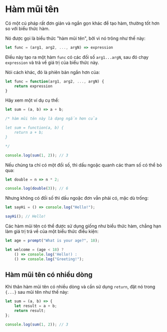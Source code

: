 # Hàm mũi tên

Có một cú pháp rất đơn giản và ngắn gọn khác để tạo hàm, thường tốt hơn so với biểu thức hàm.

Nó được gọi là biểu thức "hàm mũi tên", bởi vì nó trông như thế này:

```javascript
let func = (arg1, arg2, ..., argN) => expression
```

Điều này tạo ra một hàm `func` có các đối số `arg1...argN`, sau đó chạy `expression` và trả về giá trị của biểu thức này.

Nói cách khác, đó là phiên bản ngắn hơn của:

```javascript
let func = function(arg1, arg2, ..., argN) {
    return expression
}
```

Hãy xem một ví dụ cụ thể:

```javascript
let sum = (a, b) => a + b;

/* hàm mũi tên này là dạng ngắn hơn của

let sum = function(a, b) {
    return a + b;
}

*/

console.log(sum(1, 2)); // 3
```

Nếu chúng ta chỉ có một đối số, thì dấu ngoặc quanh các tham số có thể bỏ qua:

```javascript
let double = n => n * 2;

console.log(double(3)); // 6
```

Nhưng không có đối số thì dấu ngoặc đơn vẫn phải có, mặc dù trống:

```javascript
let sayHi = () => console.log("Hello!");

sayHi(); // Hello!
```

Các hàm mũi tên có thể được sử dụng giống như biểu thức hàm, chẳng hạn làm giá trị trả về của một biểu thức điều kiện:

```javascript
let age = prompt("What is your age?", 18);

let welcome = (age < 18) ?
    () => console.log('Hello!) :
    () => console.log("Greeting!");
```

## Hàm mũi tên có nhiều dòng

Khi thân hàm mũi tên có nhiều dòng và cần sử dụng `return`, đặt nó trong `{...}` sau mũi tên như thế này:

```javascript
let sum = (a, b) => {
    let result = a + b;
    return result;
};

console.log(sum(1, 2)); // 3
```
